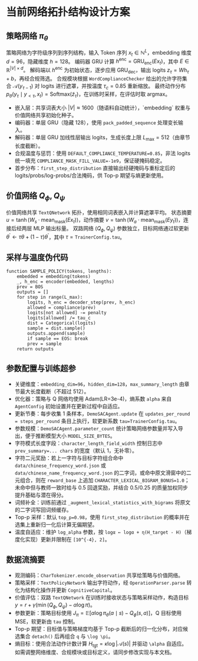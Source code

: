 # 当前网络拓扑结构设计方案

## 策略网络 $\pi_\theta$
策略网络为字符级序列到序列结构，输入 Token 序列 $x_t \in \mathbb{N}^{L}$，embedding 维度 $d=96$，隐藏维度 $h=128$。
编码器 GRU 计算 $h^{\text{enc}} = \mathrm{GRU}_{\text{enc}}(E x_t)$，其中 $E \in \mathbb{R}^{|V|\times d}$。
解码端以 $h^{\text{enc}}$ 为初始状态，逐步应用 $\mathrm{GRU}_{\text{dec}}$，输出 logits $z_\tau = W h_\tau + b$，再经合规筛选。
合规模块根据 `WordComplianceChecker` 给出的允许字符集合 $\mathcal{A}(y_{\tau-1})$ 对 logits 进行遮罩，并按温度 $\tau_c=0.85$ 重新缩放。
最终动作分布 $p_\theta(y_\tau \mid y_{<\tau}, x_t) = \mathrm{Softmax}(\tilde{z}_\tau)$，在训练时采样，在评估时取 argmax。
- 嵌入层：共享词表大小 $|V| \approx 1600$（随语料自动统计），\`embedding\` 权重与价值网络共享初始化种子。
- 编码器：单层 GRU（隐藏 128），使用 `pack_padded_sequence` 处理变长输入。
- 解码器：单层 GRU 加线性层输出 logits，生成长度上限 $L_{\max}=512$（由章节长度截断）。
- 合规温度与惩罚：使用 `DEFAULT_COMPLIANCE_TEMPERATURE=0.85`，非法 logits 统一填充 `COMPLIANCE_MASK_FILL_VALUE=-1e9`，保证硬掩码稳定。
- 首步分布：`first_step_distribution` 直接输出经硬掩码与重标定后的 logits/probs/log-probs/合法掩码，供 Top-p 期望与熵更新使用。
## 价值网络 $Q_\phi, Q_\psi$
价值网络共享 `TextQNetwork` 拓扑，使用相同词表嵌入并计算遮罩平均。
状态摘要 $u = \tanh(W_s \cdot \mathrm{mean}_{\mathrm{mask}}(E x_t))$，动作摘要 $v = \tanh(W_a \cdot \mathrm{mean}_{\mathrm{mask}}(E y_t))$，连接后经两层 MLP 输出标量。
双路网络 $(Q_\phi, Q_\psi)$ 参数独立，目标网络通过软更新 $\theta^{\prime} \leftarrow \tau \theta + (1-\tau) \theta^{\prime}$，其中 $\tau = \texttt{TrainerConfig.tau}$。
## 采样与温度伪代码
```pseudo
function SAMPLE_POLICY(tokens, lengths):
    embedded = embedding(tokens)
    _, h_enc = encoder(embedded, lengths)
    prev = BOS
    outputs = []
    for step in range(L_max):
        logits, h_enc = decoder_step(prev, h_enc)
        allowed = compliance(prev)
        logits[not allowed] -= penalty
        logits[allowed] /= tau_c
        dist = Categorical(logits)
        sample = dist.sample()
        outputs.append(sample)
        if sample == EOS: break
        prev = sample
    return outputs
```
## 参数配置与训练超参
- 关键维度：`embedding_dim=96`，`hidden_dim=128`，`max_summary_length` 由章节最大长度截断（不超过 512）。
- 优化器：策略与 Q 网络均使用 Adam(LR=3e-4)，熵系数 `alpha` 来自 `AgentConfig` 初始设置并在更新过程中自适应。
- 更新节奏：每步收集 1 条样本，`DemoSACAgent.update` 在 `updates_per_round = steps_per_round` 条目上执行，软更新系数 `tau=TrainerConfig.tau`。
- 参数规模：`DemoSACAgent.parameter_count` 统计策略网络参数量并写入导出，便于推断模型大小 `MODEL_SIZE_BYTES`。
- 字符模式长度字段：`character_length_field_width` 控制日志中 `prev_summary=... chars` 的宽度（默认 1，无补零）。
- 字符二元奖励：若上一字符与目标字符组合命中 `data/chinese_frequency_word.json` 或 `data/chinese_name_frequency_word.json` 的二字词，或命中原文滑窗中的二元组合，则在 `reward_base` 上追加 `CHARACTER_LEXICAL_BIGRAM_BONUS=1.0`；未命中但与教师一致时给与 0.5 回退奖励，并结合 0.5/0.25 的质量加权同步提升基础与潜在得分。
- 词频补全：训练前通过  `_augment_lexical_statistics_with_bigrams` 将原文的二字词写回词频缓存。 
- Top-p 采样：默认 `top_p=0.98`，使用 `first_step_distribution` 的概率并在选集上重新归一化后计算无偏期望。
- 温度自适应：维护 `log_alpha` 参数，按 `logα ← logα + η(H_target - H)`（梯度化实现）更新并限制在 `[10^{-4}, 2]`。
## 数据流摘要
- 观测编码：`CharTokenizer.encode_observation` 共享给策略与价值网络。
- 策略采样：`TextPolicyNetwork` 输出字符动作，经 `OperationParser.parse` 转化为结构化操作并更新 `CognitiveCapital`。
- 价值评估：双路 `TextQNetwork` 在训练时接收状态与策略采样动作，构造目标 $y = r + \gamma(\min(Q_\phi, Q_\psi) - \alpha \log \pi)$。
- 参数更新：策略目标使用 $J_\pi = \mathbb{E}[\alpha \log \pi_\theta(a\mid s) - Q_\phi(s,a)]$，Q 目标使用 MSE，软更新由 `tau` 控制。
- Top-p 期望：目标值与策略梯度均基于 Top-p 截断后的归一化分布，对应候选集合 `detach()` 后再组合 `q` 与 `\log \pi`。
- 熵目标：使用合法动作计数计算 $H_{\text{tgt}}=\kappa\log |\mathcal{A}(s)|$ 并驱动 `\alpha` 自适应。
如需调整网络维度、合规模块或目标定义，请同步修改实现与本文档。

